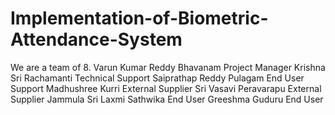 # Implementation-of-Biometric-Attendance-System
We are a team of 8.
Varun Kumar Reddy Bhavanam	    Project Manager
Krishna Sri Rachamanti	        Technical Support
Saiprathap Reddy Pulagam	      End User Support
Madhushree Kurri	              External Supplier
Sri Vasavi Peravarapu	          External Supplier
Jammula Sri Laxmi Sathwika	    End User
Greeshma Guduru	                End User

